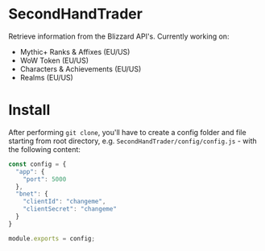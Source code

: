 # SecondHandTrader

Retrieve information from the Blizzard API's.
Currently working on:
 - Mythic+ Ranks & Affixes (EU/US)
 - WoW Token (EU/US)
 - Characters & Achievements (EU/US)
 - Realms (EU/US)

# Install
After performing <code>git clone</code>, you'll have to create a config folder and file starting from root directory,
e.g. <code>SecondHandTrader/config/config.js</code> - with the following content:

```Javascript
const config = {
  "app": {
    "port": 5000
  },
  "bnet": {
    "clientId": "changeme",
    "clientSecret": "changeme"
  }
}

module.exports = config;
```
